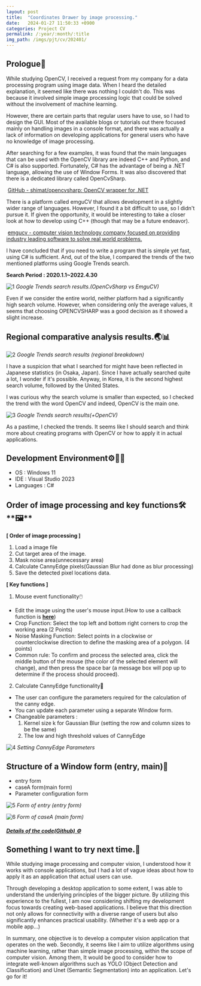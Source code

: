 ```yaml
---
layout: post
title:  "Coordinates Drawer by image processing."
date:   2024-01-27 11:50:33 +0900
categories: Project CV
permalink: /:year/:month/:title
img_path: /imgs/pjt/cv/202401/
---
```


## **Prologue🤔**

While studying OpenCV, I received a request from my company for a data processing program using image data. When I heard the detailed explanation, it seemed like there was nothing I couldn't do. This was because it involved simple image processing logic that could be solved without the involvement of machine learning.

However, there are certain parts that regular users have to use, so I had to design the GUI. Most of the available blogs or tutorials out there focused mainly on handling images in a console format, and there was actually a lack of information on developing applications for general users who have no knowledge of image processing.

After searching for a few examples, it was found that the main languages that can be used with the OpenCV library are indeed C++ and Python, and C# is also supported. Fortunately, C# has the advantage of being a .NET language, allowing the use of Window Forms. It was also discovered that there is a dedicated library called OpenCvSharp. 

 [GitHub - shimat/opencvsharp: OpenCV wrapper for .NET][1]

There is a platform called emguCV that allows development in a slightly wider range of languages. However, I found it a bit difficult to use, so I didn't pursue it. If given the opportunity, it would be interesting to take a closer look at how to develop using C++ (though that may be a future endeavor).

 [emgucv - computer vision technology company focused on providing industry leading software to solve real world problems.][2]

I have concluded that if you need to write a program that is simple yet fast, using C# is sufficient. And, out of the blue, I compared the trends of the two mentioned platforms using Google Trends search.

**Search Period : 2020.1.1~2022.4.30**

![1](1.png)
_Google Trends search results.(OpenCvSharp vs EmguCV)_

Even if we consider the entire world, neither platform had a significantly high search volume. However, when considering only the average values, it seems that choosing OPENCVSHARP was a good decision as it showed a slight increase.

## **Regional comparative analysis results.🌏📊**

![2](2.png)
_Google Trends search results (regional breakdown)_

I have a suspicion that what I searched for might have been reflected in Japanese statistics (in Osaka, Japan). Since I have actually searched quite a lot, I wonder if it's possible. Anyway, in Korea, it is the second highest search volume, followed by the United States.

I was curious why the search volume is smaller than expected, so I checked the trend with the word OpenCV and indeed, OpenCV is the main one.

![3](3.png)
_Google Trends search results(+OpenCV)_

As a pastime, I checked the trends. It seems like I should search and think more about creating programs with OpenCV or how to apply it in actual applications.

## **Development Environment⚙️👨‍💻**

-   OS : Windows 11
-   IDE : Visual Studio 2023
-   Languages : C#

## **Order of image processing and key functions**🛠️**🖼️**

**\[ Order of image processing \]**

1.  Load a image file
2.  Cut target area of the image.
3.  Mask noise area(unnecessary area)
4.  Calculate CannyEdge pixels(Gaussian Blur had done as blur processing)
5.  Save the detected pixel locations data.

**\[ Key functions \]**

1) Mouse event functionality🖱️

-   Edit the image using the user's mouse input.(How to use a callback function is **[here][3]**)
-   Crop Function: Select the top left and bottom right corners to crop the working area (2 Points)
-   Noise Masking Function: Select points in a clockwise or counterclockwise direction to define the masking area of a polygon. (4 points)
-   Common rule: To confirm and process the selected area, click the middle button of the mouse (the color of the selected element will change), and then press the space bar (a message box will pop up to determine if the process should proceed).

2) Calculate CannyEdge functionality🧮

-   The user can configure the parameters required for the calculation of the canny edge.
-   You can update each parameter using a separate Window form.
-   Changeable parameters : 
    1.  Kernel size k for Gaussian Blur (setting the row and column sizes to be the same)
    2.  The low and high threshold values of CannyEdge

![4](4.png)
_Setting CannyEdge Parameters_

## **Structure of a Window form (entry, main)📃**

-   entry form
-   caseA form(main form)
-   Parameter configuration form

![5](5.png)
_Form of entry (entry form)_

![6](6.png)
_Form of caseA (main form)_

#### _**[Details of the code(Github) ⚙️][4]**_

## **Something I want to try next time.🚀**

While studying image processing and computer vision, I understood how it works with console applications, but I had a lot of vague ideas about how to apply it as an application that actual users can use.

Through developing a desktop application to some extent, I was able to understand the underlying principles of the bigger picture. By utilizing this experience to the fullest, I am now considering shifting my development focus towards creating web-based applications. I believe that this direction not only allows for connectivity with a diverse range of users but also significantly enhances practical usability. (Whether it's a web app or a mobile app...)

In summary, one objective is to develop a computer vision application that operates on the web. Secondly, it seems like I aim to utilize algorithms using machine learning, rather than simple image processing, within the scope of computer vision. Among them, It would be good to consider how to integrate well-known algorithms such as YOLO (Object Detection and Classification) and Unet (Semantic Segmentation) into an application. Let's go for it!


[1]: https://github.com/shimat/opencvsharp
[2]: https://github.com/emgucv
[3]: https://fwanggu-lee.tistory.com/48
[4]: https://github.com/SanhoLee/IMGPROCAPP_WINDESKTOP